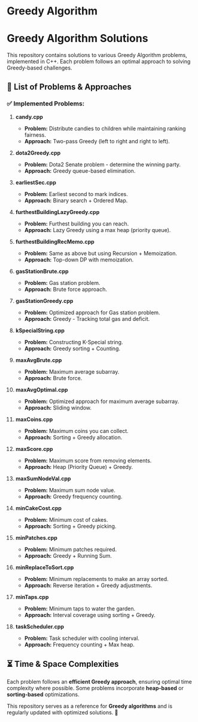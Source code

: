 # Greedy Algorithm
# Greedy Algorithm Solutions

This repository contains solutions to various Greedy Algorithm problems, implemented in C++. Each problem follows an optimal approach to solving Greedy-based challenges.

## 📂 List of Problems & Approaches

### ✅ Implemented Problems:

1. **candy.cpp**  
   - **Problem:** Distribute candies to children while maintaining ranking fairness.
   - **Approach:** Two-pass Greedy (left to right and right to left).
   
2. **dota2Greedy.cpp**  
   - **Problem:** Dota2 Senate problem - determine the winning party.
   - **Approach:** Greedy queue-based elimination.

3. **earliestSec.cpp**  
   - **Problem:** Earliest second to mark indices.
   - **Approach:** Binary search + Ordered Map.

4. **furthestBuildingLazyGreedy.cpp**  
   - **Problem:** Furthest building you can reach.
   - **Approach:** Lazy Greedy using a max heap (priority queue).

5. **furthestBuildingRecMemo.cpp**  
   - **Problem:** Same as above but using Recursion + Memoization.
   - **Approach:** Top-down DP with memoization.

6. **gasStationBrute.cpp**  
   - **Problem:** Gas station problem.
   - **Approach:** Brute force approach.

7. **gasStationGreedy.cpp**  
   - **Problem:** Optimized approach for Gas station problem.
   - **Approach:** Greedy - Tracking total gas and deficit.

8. **kSpecialString.cpp**  
   - **Problem:** Constructing K-Special string.
   - **Approach:** Greedy sorting + Counting.

9. **maxAvgBrute.cpp**  
   - **Problem:** Maximum average subarray.
   - **Approach:** Brute force.

10. **maxAvgOptimal.cpp**  
    - **Problem:** Optimized approach for maximum average subarray.
    - **Approach:** Sliding window.

11. **maxCoins.cpp**  
    - **Problem:** Maximum coins you can collect.
    - **Approach:** Sorting + Greedy allocation.

12. **maxScore.cpp**  
    - **Problem:** Maximum score from removing elements.
    - **Approach:** Heap (Priority Queue) + Greedy.

13. **maxSumNodeVal.cpp**  
    - **Problem:** Maximum sum node value.
    - **Approach:** Greedy frequency counting.

14. **minCakeCost.cpp**  
    - **Problem:** Minimum cost of cakes.
    - **Approach:** Sorting + Greedy picking.

15. **minPatches.cpp**  
    - **Problem:** Minimum patches required.
    - **Approach:** Greedy + Running Sum.

16. **minReplaceToSort.cpp**  
    - **Problem:** Minimum replacements to make an array sorted.
    - **Approach:** Reverse iteration + Greedy adjustments.

17. **minTaps.cpp**  
    - **Problem:** Minimum taps to water the garden.
    - **Approach:** Interval coverage using sorting + Greedy.

18. **taskScheduler.cpp**  
    - **Problem:** Task scheduler with cooling interval.
    - **Approach:** Frequency counting + Max heap.

## ⏳ Time & Space Complexities

Each problem follows an **efficient Greedy approach**, ensuring optimal time complexity where possible. Some problems incorporate **heap-based** or **sorting-based** optimizations.



This repository serves as a reference for **Greedy algorithms** and is regularly updated with optimized solutions. 🚀
